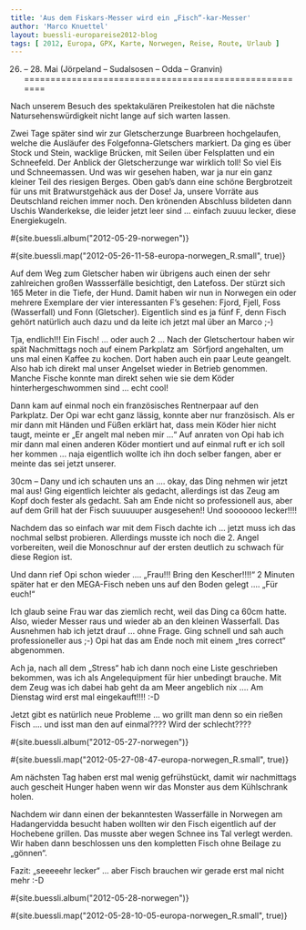 ```yaml
---
title: 'Aus dem Fiskars-Messer wird ein „Fisch“-kar-Messer'
author: 'Marco Knuettel'
layout: buessli-europareise2012-blog
tags: [ 2012, Europa, GPX, Karte, Norwegen, Reise, Route, Urlaub ]
---
```

26. – 28. Mai (Jörpeland – Sudalsosen – Odda – Granvin)
=======================================================

Nach unserem Besuch des spektakulären Preikestolen hat die nächste Natursehenswürdigkeit nicht lange 
auf sich warten lassen.

Zwei Tage später sind wir zur Gletscherzunge Buarbreen hochgelaufen, welche die Ausläufer des 
Folgefonna-Gletschers markiert. Da ging es über Stock und Stein, wacklige Brücken, mit Seilen 
über Felsplatten und ein Schneefeld. Der Anblick der Gletscherzunge war wirklich toll! So viel 
Eis und Schneemassen. Und was wir gesehen haben, war ja nur ein ganz kleiner Teil des riesigen 
Berges. Oben gab’s dann eine schöne Bergbrotzeit für uns mit Bratwurstgehäck aus der Dose! Ja, 
unsere Vorräte aus Deutschland reichen immer noch. Den krönenden Abschluss bildeten dann Uschis 
Wanderkekse, die leider jetzt leer sind ... einfach zuuuu lecker, diese Energiekugeln.

#{site.buessli.album("2012-05-29-norwegen")}

#{site.buessli.map("2012-05-26-11-58-europa-norwegen_R.small", true)}

Auf dem Weg zum Gletscher haben wir übrigens auch einen der sehr zahlreichen großen Wassserfälle 
besichtigt, den Latefoss. Der stürzt sich 165 Meter in die Tiefe, der Hund. Damit haben wir nun 
in Norwegen ein oder mehrere Exemplare der vier interessanten F’s gesehen: Fjord, Fjell, Foss 
(Wasserfall) und Fonn (Gletscher). Eigentlich sind es ja fünf F, denn Fisch gehört natürlich 
auch dazu und da leite ich jetzt mal über an Marco ;-)

Tja, endlich!!! Ein Fisch! ... oder auch 2 ... Nach der Gletschertour haben wir spät Nachmittags 
noch auf einem Parkplatz am  Sörfjord angehalten, um uns mal einen Kaffee zu kochen. Dort haben 
auch ein paar Leute geangelt. Also hab ich direkt mal unser Angelset wieder in Betrieb genommen. 
Manche Fische konnte man direkt sehen wie sie dem Köder hinterhergeschwommen sind ... echt cool!

Dann kam auf einmal noch ein französisches Rentnerpaar auf den Parkplatz. Der Opi war echt ganz 
lässig, konnte aber nur französisch. Als er mir dann mit Händen und Füßen erklärt hat, dass mein 
Köder hier nicht taugt, meinte er „Er angelt mal neben mir ...“ Auf anraten von Opi hab ich mir 
dann mal einen anderen Köder montiert und auf einmal ruft er ich soll her kommen ... naja eigentlich 
wollte ich ihn doch selber fangen, aber er meinte das sei jetzt unserer.

30cm – Dany und ich schauten uns an .... okay, das Ding nehmen wir jetzt mal aus! Ging eigentlich 
leichter als gedacht, allerdings ist das Zeug am Kopf doch fester als gedacht. Sah am Ende nicht so 
professionell aus, aber auf dem Grill hat der Fisch suuuuuper ausgesehen!! Und sooooooo lecker!!!!

Nachdem das so einfach war mit dem Fisch dachte ich ... jetzt muss ich das nochmal selbst probieren. 
Allerdings musste ich noch die 2. Angel vorbereiten, weil die Monoschnur auf der ersten deutlich zu 
schwach für diese Region ist.

Und dann rief Opi schon wieder .... „Frau!!! Bring den Kescher!!!!“ 2 Minuten später hat er den 
MEGA-Fisch neben uns auf den Boden gelegt .... „Für euch!“

Ich glaub seine Frau war das ziemlich recht, weil das Ding ca 60cm hatte. Also, wieder Messer raus 
und wieder ab an den kleinen Wasserfall. Das Ausnehmen hab ich jetzt drauf ... ohne Frage. Ging 
schnell und sah auch professioneller aus ;-) Opi hat das am Ende noch mit einem „tres correct“ abgenommen.

Ach ja, nach all dem „Stress“ hab ich dann noch eine Liste geschrieben bekommen, was ich als Angelequipment 
für hier unbedingt brauche. Mit dem Zeug was ich dabei hab geht da am Meer angeblich nix .... Am Dienstag 
wird erst mal eingekauft!!!! :-D

Jetzt gibt es natürlich neue Probleme ... wo grillt man denn so ein rießen Fisch .... und isst man den 
auf einmal???? Wird der schlecht????

#{site.buessli.album("2012-05-27-norwegen")}

#{site.buessli.map("2012-05-27-08-47-europa-norwegen_R.small", true)}

Am nächsten Tag haben erst mal wenig gefrühstückt, damit wir nachmittags auch gescheit Hunger haben wenn 
wir das Monster aus dem Kühlschrank holen.

Nachdem wir dann einen der bekanntesten Wasserfälle in Norwegen am Hadangervidda besucht haben wollten 
wir den Fisch eigentlich auf der Hochebene grillen. Das musste aber wegen Schnee ins Tal verlegt werden. 
Wir haben dann beschlossen uns den kompletten Fisch ohne Beilage zu „gönnen“.

Fazit: „seeeeehr lecker“ ... aber Fisch brauchen wir gerade erst mal nicht mehr :-D

#{site.buessli.album("2012-05-28-norwegen")}

#{site.buessli.map("2012-05-28-10-05-europa-norwegen_R.small", true)}

